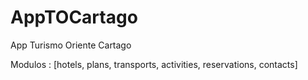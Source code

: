 # AppTOCartago
App Turismo Oriente Cartago

Modulos : [hotels, plans, transports, activities, reservations, contacts]